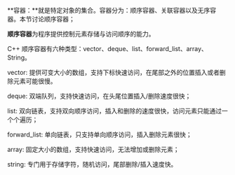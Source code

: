 **容器：**就是特定对象的集合。容器分为：顺序容器、关联容器以及无序容器。本节讨论顺序容器；

**顺序容器**为程序提供控制元素存储与访问顺序的能力。

C++ 顺序容器有六种类型：vector、deque、list、forward_list、array、String。

vector: 提供可变大小的数组，支持下标快速访问，在尾部之外的位置插入或者删除元素可能很慢。

deque: 双端队列，支持快速访问，在头尾位置插入/删除速度很快；

list: 双向链表，支持双向顺序访问，插入和删除的速度很快，访问元素只能通过一个个遍历；

forward_list: 单向链表，只支持单向顺序访问，插入删除元素很快；

array: 固定大小的数组，支持快速访问，无法增加或删除元素；

string: 专门用于存储字符，随机访问，尾部删除/插入速度快。





